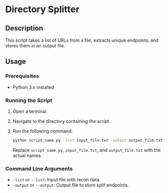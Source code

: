  

# Directory Splitter

## Description
This script takes a list of URLs from a file, extracts unique endpoints, and stores them in an output file.

## Usage

### Prerequisites
- Python 3.x installed

### Running the Script
1. Open a terminal.
2. Navigate to the directory containing the script.
3. Run the following command:

    ```bash
    python script_name.py -list input_file.txt -output output_file.txt
    ```

    Replace `script_name.py`, `input_file.txt`, and `output_file.txt` with the actual names.

### Command Line Arguments
- `-list` or `--list`: Input file with recon data.
- `-output` or `--output`: Output file to store split endpoints.

 
